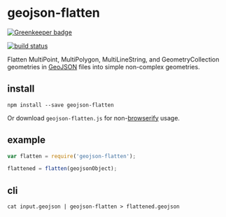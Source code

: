 # geojson-flatten

[![Greenkeeper badge](https://badges.greenkeeper.io/tmcw/geojson-flatten.svg)](https://greenkeeper.io/)

[![build status](https://secure.travis-ci.org/tmcw/geojson-flatten.svg)](http://travis-ci.org/tmcw/geojson-flatten)

Flatten MultiPoint, MultiPolygon, MultiLineString, and GeometryCollection
geometries in [GeoJSON](http://geojson.org/) files into simple non-complex
geometries.

## install

    npm install --save geojson-flatten

Or download `geojson-flatten.js` for non-[browserify](http://browserify.org/) usage.

## example

```js
var flatten = require('geojson-flatten');

flattened = flatten(geojsonObject);
```

## cli

	cat input.geojson | geojson-flatten > flattened.geojson
